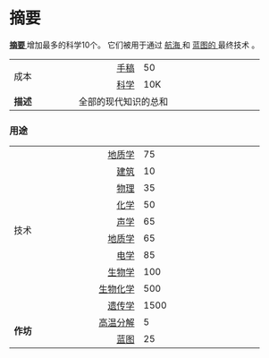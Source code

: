 # 摘要
<p>
  <strong>
    <a href="#workshop#Compendium">
        摘要
    </a>
  </strong>
    增加最多的科学10个。
    它们被用于通过
  <a href="#Technologies#Navigation">
      航海
  </a>
    和
  <a href="#blueprint">
      蓝图的
  </a>
    最终技术
    。
</p>
<p>
</p>
<table class="wikitable">
  <tbody>
    <tr>
      <td rowspan="2" class="em">
        <span style="display: block; width: 100px">
            成本
        </span>
      </td>
      <td style="text-align: right; ">
        <span style="display: block; width: 100px">
          <a href="#manuscript">
              手稿
          </a>
        </span>
      </td>
      <td style="text-align: left; ">
        <span style="display: block; width: 200px">
            50
        </span>
      </td>
    </tr>
    <tr>
      <td style="text-align: right; ">
        <a href="#science">
            科学
        </a>
      </td>
      <td style="text-align: left; ">
          10K
      </td>
    </tr>
    <tr>
      <td rowspan="1">
        <strong>
            描述
        </strong>
      </td>
      <td colspan="2" style="text-align: left; ">
          全部的现代知识的总和
      </td>
    </tr>
  </tbody>
</table>

### 用途
<table class="wikitable">
    <tbody>
      <tr>
        <td rowspan="10" class="em">
          <span style="display: block; width: 100px">
              技术
          </span>
        </td>
        <td style="text-align: right; ">
          <span style="display: block; width: 100px">
            <a href="#Technologies#Geology">
                地质学
            </a>
          </span>
        </td>
        <td style="text-align: left; ">
          <span style="display: block; width: 200px">
              75
          </span>
        </td>
      </tr>
      <tr>
        <td style="text-align: right; ">
          <a href="#Technologies#Architecture">
              建筑
          </a>
        </td>
        <td style="text-align: left; ">
            10
        </td>
      </tr>
      <tr>
        <td style="text-align: right; ">
          <a href="#Technologies#Physics">
              物理
          </a>
        </td>
        <td style="text-align: left; ">
            35
        </td>
      </tr>
      <tr>
        <td style="text-align: right; ">
          <a href="#Technologies#Chemistry">
              化学
          </a>
        </td>
        <td style="text-align: left; ">
            50
        </td>
      </tr>
      <tr>
        <td style="text-align: right; ">
          <a href="#Technologies#Acoustics">
              声学
          </a>
        </td>
        <td style="text-align: left; ">
            65
        </td>
      </tr>
      <tr>
        <td style="text-align: right; ">
          <a href="#Technologies#Geology">
              地质学
          </a>
        </td>
        <td style="text-align: left; ">
            65
        </td>
      </tr>
      <tr>
        <td style="text-align: right; ">
          <a href="#Technologies#Electricity">
              电学
          </a>
        </td>
        <td style="text-align: left; ">
            85
        </td>
      </tr>
      <tr>
        <td style="text-align: right; ">
          <a href="?file=001-猫咪百科/03-科技/01-科技#生物学">
              生物学
          </a>
        </td>
        <td style="text-align: left; ">
            100
        </td>
      </tr>
      <tr>
        <td style="text-align: right; ">
          <a href="?file=001-猫咪百科/03-科技/01-科技#生物化学">
              生物化学
          </a>
        </td>
        <td style="text-align: left; ">
            500
        </td>
      </tr>
      <tr>
        <td style="text-align: right; ">
          <a href="#Technologies#Geology">
              遗传学
          </a>
        </td>
        <td style="text-align: left; ">
            1500
        </td>
      </tr>
      <tr>
        <td rowspan="2">
          <strong>
              作坊
          </strong>
        </td>
        <td style="text-align: right; ">
          <a href="#workshop#Pyrolysis">
              高温分解
          </a>
        </td>
        <td style="text-align: left; ">
            5
        </td>
      </tr>
      <tr>
        <td style="text-align: right; ">
          <a href="#workshop#Blueprint">
              蓝图
          </a>
        </td>
        <td style="text-align: left; ">
            25
        </td>
      </tr>
    </tbody>
  </table>
  <p>
  </p>